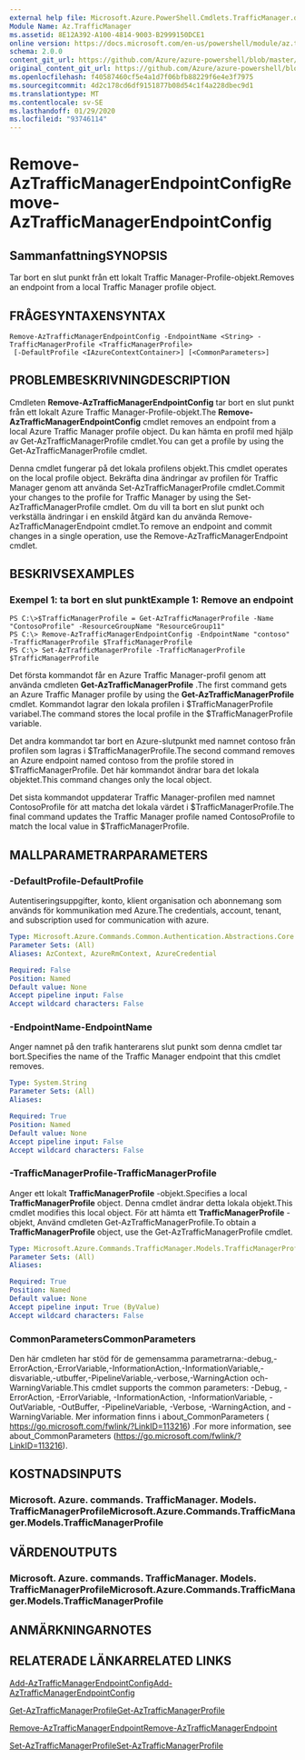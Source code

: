 ```yaml
---
external help file: Microsoft.Azure.PowerShell.Cmdlets.TrafficManager.dll-Help.xml
Module Name: Az.TrafficManager
ms.assetid: 8E12A392-A100-4814-9003-B2999150DCE1
online version: https://docs.microsoft.com/en-us/powershell/module/az.trafficmanager/remove-aztrafficmanagerendpointconfig
schema: 2.0.0
content_git_url: https://github.com/Azure/azure-powershell/blob/master/src/TrafficManager/TrafficManager/help/Remove-AzTrafficManagerEndpointConfig.md
original_content_git_url: https://github.com/Azure/azure-powershell/blob/master/src/TrafficManager/TrafficManager/help/Remove-AzTrafficManagerEndpointConfig.md
ms.openlocfilehash: f40587460cf5e4a1d7f06bfb88229f6e4e3f7975
ms.sourcegitcommit: 4d2c178cd6df9151877b08d54c1f4a228dbec9d1
ms.translationtype: MT
ms.contentlocale: sv-SE
ms.lasthandoff: 01/29/2020
ms.locfileid: "93746114"
---
```

# <span data-ttu-id="21a59-101">Remove-AzTrafficManagerEndpointConfig</span><span class="sxs-lookup"><span data-stu-id="21a59-101">Remove-AzTrafficManagerEndpointConfig</span></span>

## <span data-ttu-id="21a59-102">Sammanfattning</span><span class="sxs-lookup"><span data-stu-id="21a59-102">SYNOPSIS</span></span>
<span data-ttu-id="21a59-103">Tar bort en slut punkt från ett lokalt Traffic Manager-Profile-objekt.</span><span class="sxs-lookup"><span data-stu-id="21a59-103">Removes an endpoint from a local Traffic Manager profile object.</span></span>

## <span data-ttu-id="21a59-104">FRÅGESYNTAXEN</span><span class="sxs-lookup"><span data-stu-id="21a59-104">SYNTAX</span></span>

```
Remove-AzTrafficManagerEndpointConfig -EndpointName <String> -TrafficManagerProfile <TrafficManagerProfile>
 [-DefaultProfile <IAzureContextContainer>] [<CommonParameters>]
```

## <span data-ttu-id="21a59-105">PROBLEMBESKRIVNING</span><span class="sxs-lookup"><span data-stu-id="21a59-105">DESCRIPTION</span></span>
<span data-ttu-id="21a59-106">Cmdleten **Remove-AzTrafficManagerEndpointConfig** tar bort en slut punkt från ett lokalt Azure Traffic Manager-Profile-objekt.</span><span class="sxs-lookup"><span data-stu-id="21a59-106">The **Remove-AzTrafficManagerEndpointConfig** cmdlet removes an endpoint from a local Azure Traffic Manager profile object.</span></span>
<span data-ttu-id="21a59-107">Du kan hämta en profil med hjälp av Get-AzTrafficManagerProfile cmdlet.</span><span class="sxs-lookup"><span data-stu-id="21a59-107">You can get a profile by using the Get-AzTrafficManagerProfile cmdlet.</span></span>

<span data-ttu-id="21a59-108">Denna cmdlet fungerar på det lokala profilens objekt.</span><span class="sxs-lookup"><span data-stu-id="21a59-108">This cmdlet operates on the local profile object.</span></span>
<span data-ttu-id="21a59-109">Bekräfta dina ändringar av profilen för Traffic Manager genom att använda Set-AzTrafficManagerProfile cmdlet.</span><span class="sxs-lookup"><span data-stu-id="21a59-109">Commit your changes to the profile for Traffic Manager by using the Set-AzTrafficManagerProfile cmdlet.</span></span>
<span data-ttu-id="21a59-110">Om du vill ta bort en slut punkt och verkställa ändringar i en enskild åtgärd kan du använda Remove-AzTrafficManagerEndpoint cmdlet.</span><span class="sxs-lookup"><span data-stu-id="21a59-110">To remove an endpoint and commit changes in a single operation, use the Remove-AzTrafficManagerEndpoint cmdlet.</span></span>

## <span data-ttu-id="21a59-111">BESKRIVS</span><span class="sxs-lookup"><span data-stu-id="21a59-111">EXAMPLES</span></span>

### <span data-ttu-id="21a59-112">Exempel 1: ta bort en slut punkt</span><span class="sxs-lookup"><span data-stu-id="21a59-112">Example 1: Remove an endpoint</span></span>
```
PS C:\>$TrafficManagerProfile = Get-AzTrafficManagerProfile -Name "ContosoProfile" -ResourceGroupName "ResourceGroup11"
PS C:\> Remove-AzTrafficManagerEndpointConfig -EndpointName "contoso" -TrafficManagerProfile $TrafficManagerProfile 
PS C:\> Set-AzTrafficManagerProfile -TrafficManagerProfile $TrafficManagerProfile
```

<span data-ttu-id="21a59-113">Det första kommandot får en Azure Traffic Manager-profil genom att använda cmdleten **Get-AzTrafficManagerProfile** .</span><span class="sxs-lookup"><span data-stu-id="21a59-113">The first command gets an Azure Traffic Manager profile by using the **Get-AzTrafficManagerProfile** cmdlet.</span></span>
<span data-ttu-id="21a59-114">Kommandot lagrar den lokala profilen i $TrafficManagerProfile variabel.</span><span class="sxs-lookup"><span data-stu-id="21a59-114">The command stores the local profile in the $TrafficManagerProfile variable.</span></span>

<span data-ttu-id="21a59-115">Det andra kommandot tar bort en Azure-slutpunkt med namnet contoso från profilen som lagras i $TrafficManagerProfile.</span><span class="sxs-lookup"><span data-stu-id="21a59-115">The second command removes an Azure endpoint named contoso from the profile stored in $TrafficManagerProfile.</span></span>
<span data-ttu-id="21a59-116">Det här kommandot ändrar bara det lokala objektet.</span><span class="sxs-lookup"><span data-stu-id="21a59-116">This command changes only the local object.</span></span>

<span data-ttu-id="21a59-117">Det sista kommandot uppdaterar Traffic Manager-profilen med namnet ContosoProfile för att matcha det lokala värdet i $TrafficManagerProfile.</span><span class="sxs-lookup"><span data-stu-id="21a59-117">The final command updates the Traffic Manager profile named ContosoProfile to match the local value in $TrafficManagerProfile.</span></span>

## <span data-ttu-id="21a59-118">MALLPARAMETRAR</span><span class="sxs-lookup"><span data-stu-id="21a59-118">PARAMETERS</span></span>

### <span data-ttu-id="21a59-119">-DefaultProfile</span><span class="sxs-lookup"><span data-stu-id="21a59-119">-DefaultProfile</span></span>
<span data-ttu-id="21a59-120">Autentiseringsuppgifter, konto, klient organisation och abonnemang som används för kommunikation med Azure.</span><span class="sxs-lookup"><span data-stu-id="21a59-120">The credentials, account, tenant, and subscription used for communication with azure.</span></span>

```yaml
Type: Microsoft.Azure.Commands.Common.Authentication.Abstractions.Core.IAzureContextContainer
Parameter Sets: (All)
Aliases: AzContext, AzureRmContext, AzureCredential

Required: False
Position: Named
Default value: None
Accept pipeline input: False
Accept wildcard characters: False
```

### <span data-ttu-id="21a59-121">-EndpointName</span><span class="sxs-lookup"><span data-stu-id="21a59-121">-EndpointName</span></span>
<span data-ttu-id="21a59-122">Anger namnet på den trafik hanterarens slut punkt som denna cmdlet tar bort.</span><span class="sxs-lookup"><span data-stu-id="21a59-122">Specifies the name of the Traffic Manager endpoint that this cmdlet removes.</span></span>

```yaml
Type: System.String
Parameter Sets: (All)
Aliases:

Required: True
Position: Named
Default value: None
Accept pipeline input: False
Accept wildcard characters: False
```

### <span data-ttu-id="21a59-123">-TrafficManagerProfile</span><span class="sxs-lookup"><span data-stu-id="21a59-123">-TrafficManagerProfile</span></span>
<span data-ttu-id="21a59-124">Anger ett lokalt **TrafficManagerProfile** -objekt.</span><span class="sxs-lookup"><span data-stu-id="21a59-124">Specifies a local **TrafficManagerProfile** object.</span></span>
<span data-ttu-id="21a59-125">Denna cmdlet ändrar detta lokala objekt.</span><span class="sxs-lookup"><span data-stu-id="21a59-125">This cmdlet modifies this local object.</span></span>
<span data-ttu-id="21a59-126">För att hämta ett **TrafficManagerProfile** -objekt, Använd cmdleten Get-AzTrafficManagerProfile.</span><span class="sxs-lookup"><span data-stu-id="21a59-126">To obtain a **TrafficManagerProfile** object, use the Get-AzTrafficManagerProfile cmdlet.</span></span>

```yaml
Type: Microsoft.Azure.Commands.TrafficManager.Models.TrafficManagerProfile
Parameter Sets: (All)
Aliases:

Required: True
Position: Named
Default value: None
Accept pipeline input: True (ByValue)
Accept wildcard characters: False
```

### <span data-ttu-id="21a59-127">CommonParameters</span><span class="sxs-lookup"><span data-stu-id="21a59-127">CommonParameters</span></span>
<span data-ttu-id="21a59-128">Den här cmdleten har stöd för de gemensamma parametrarna:-debug,-ErrorAction,-ErrorVariable,-InformationAction,-InformationVariable,-disvariable,-utbuffer,-PipelineVariable,-verbose,-WarningAction och-WarningVariable.</span><span class="sxs-lookup"><span data-stu-id="21a59-128">This cmdlet supports the common parameters: -Debug, -ErrorAction, -ErrorVariable, -InformationAction, -InformationVariable, -OutVariable, -OutBuffer, -PipelineVariable, -Verbose, -WarningAction, and -WarningVariable.</span></span> <span data-ttu-id="21a59-129">Mer information finns i about_CommonParameters ( https://go.microsoft.com/fwlink/?LinkID=113216) .</span><span class="sxs-lookup"><span data-stu-id="21a59-129">For more information, see about_CommonParameters (https://go.microsoft.com/fwlink/?LinkID=113216).</span></span>

## <span data-ttu-id="21a59-130">KOSTNADS</span><span class="sxs-lookup"><span data-stu-id="21a59-130">INPUTS</span></span>

### <span data-ttu-id="21a59-131">Microsoft. Azure. commands. TrafficManager. Models. TrafficManagerProfile</span><span class="sxs-lookup"><span data-stu-id="21a59-131">Microsoft.Azure.Commands.TrafficManager.Models.TrafficManagerProfile</span></span>

## <span data-ttu-id="21a59-132">VÄRDEN</span><span class="sxs-lookup"><span data-stu-id="21a59-132">OUTPUTS</span></span>

### <span data-ttu-id="21a59-133">Microsoft. Azure. commands. TrafficManager. Models. TrafficManagerProfile</span><span class="sxs-lookup"><span data-stu-id="21a59-133">Microsoft.Azure.Commands.TrafficManager.Models.TrafficManagerProfile</span></span>

## <span data-ttu-id="21a59-134">ANMÄRKNINGAR</span><span class="sxs-lookup"><span data-stu-id="21a59-134">NOTES</span></span>

## <span data-ttu-id="21a59-135">RELATERADE LÄNKAR</span><span class="sxs-lookup"><span data-stu-id="21a59-135">RELATED LINKS</span></span>

[<span data-ttu-id="21a59-136">Add-AzTrafficManagerEndpointConfig</span><span class="sxs-lookup"><span data-stu-id="21a59-136">Add-AzTrafficManagerEndpointConfig</span></span>](./Add-AzTrafficManagerEndpointConfig.md)

[<span data-ttu-id="21a59-137">Get-AzTrafficManagerProfile</span><span class="sxs-lookup"><span data-stu-id="21a59-137">Get-AzTrafficManagerProfile</span></span>](./Get-AzTrafficManagerProfile.md)

[<span data-ttu-id="21a59-138">Remove-AzTrafficManagerEndpoint</span><span class="sxs-lookup"><span data-stu-id="21a59-138">Remove-AzTrafficManagerEndpoint</span></span>](./Remove-AzTrafficManagerEndpoint.md)

[<span data-ttu-id="21a59-139">Set-AzTrafficManagerProfile</span><span class="sxs-lookup"><span data-stu-id="21a59-139">Set-AzTrafficManagerProfile</span></span>](./Set-AzTrafficManagerProfile.md)


